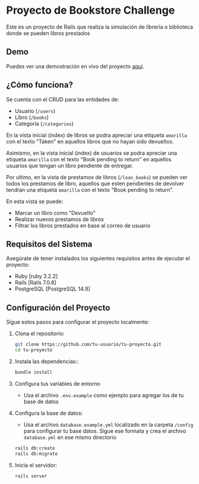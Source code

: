 # Proyecto de Bookstore Challenge

Este es un proyecto de Rails que realiza la simulación de libreria o biblioteca donde se pueden libros prestados

## Demo

Puedes ver una demostración en vivo del proyecto [aquí](https://bookstore-challenge-app-2b1a24c1b4f6.herokuapp.com/).

## ¿Cómo funciona?

Se cuenta con el CRUD para las entidades de:

- Usuario (`/users`)
- Libro (`/books`)
- Categoria (`/categories`)

En la vista inicial (index) de libros se podra apreciar una etiqueta `amarilla` con el texto "Taken" en aquellos libros que no hayan sido devueltos.

Asimismo, en la vista inicial (index) de usuarios se podra apreciar una etiqueta `amarilla` con el texto "Book pending to return" en aquellos usuarios que tengan un libro pendiente de entregar.

Por ultimo, en la vista de prestamos de libros (`/loan_books`) se pueden ver todos los prestamos de libro, aquellos que esten pendientes de devolver tendran una etiqueta `amarilla` con el texto "Book pending to return".

En esta vista se puede:

- Marcar un libro como "Devuelto"
- Realizar nuevos prestamos de libros
- Filtrar los libros prestados en base al correo de usuario

## Requisitos del Sistema

Asegúrate de tener instalados los siguientes requisitos antes de ejecutar el proyecto:

- Ruby [ruby 3.2.2]
- Rails [Rails 7.0.8]
- PostgreSQL [PostgreSQL 14.9]

## Configuración del Proyecto

Sigue estos pasos para configurar el proyecto localmente:

1. Clona el repositorio:

   ```bash
   git clone https://github.com/tu-usuario/tu-proyecto.git
   cd tu-proyecto
   ```

2. Instala las dependencias::

   ```bash
   bundle install
   ```

3. Configura tus variables de entorno

   - Usa el archivo `.env.example` como ejemplo para agregar los de tu base de datos

4. Configura la base de datos:

   - Usa el archivo `database.example.yml` localizado en la carpeta `/config` para configurar tu base datos. Sigue ese formata y crea el archivo `database.yml` en ese mismo directorio

   ```bash
   rails db:create
   rails db:migrate
   ```

5. Inicia el servidor:

   ```bash
   rails server
   ```
